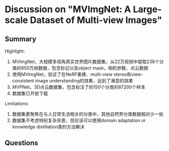 # Discussion on "MVImgNet: A Large-scale Dataset of Multi-view Images"

## Summary

Highlight:
1.  MVImgNet，大规模多视角真实世界图片数据集，从22万视频中提取238个分类的650万帧数据，包含标记以及object mask，相机参数、点云数据
2. 使用MVImgNet，验证了在NeRF重建、multi-view stereo和view-consistent image understanding的效果，达到了满意的效果
3. MVPNet，3D点云数据集，包含标注了的150个分类的87200个样本
4. 数据集已开放下载

Limitations:
1. 数据集更聚焦在与人日常生活相关的分类中，其他自然界分类数据相对少一些
2. 数据集不考虑特别复杂背景，但应该可以使用domain adaptation or knowledge distillation类的方法解决

## Questions
